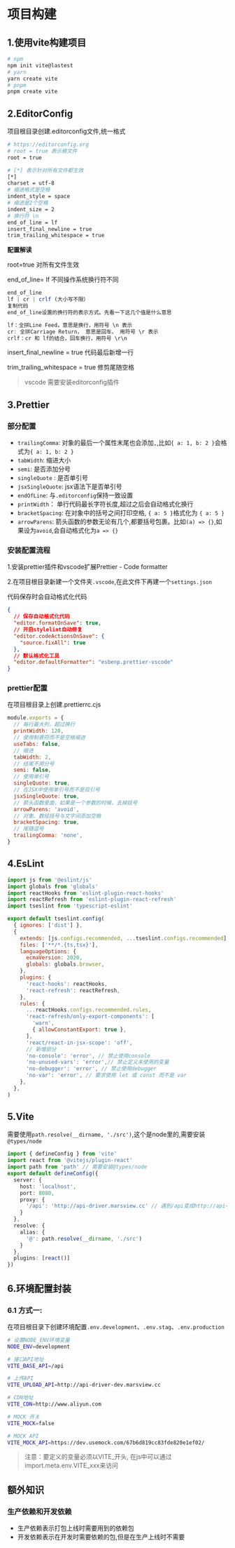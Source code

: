 # 项目构建

## 1.使用vite构建项目

```bash
# npm
npm init vite@lastest
# yarn
yarn create vite
# pnpm
pnpm create vite
```

## 2.EditorConfig

项目根目录创建.editorconfig文件,统一格式

```bash
# https://editorconfig.org
# root = true 表示根文件
root = true

# [*] 表示针对所有文件都生效
[*]
charset = utf-8
# 缩进格式是空格
indent_style = space
# 缩进是2个空格
indent_size = 2
# 换行符 \n
end_of_line = lf
insert_final_newline = true
trim_trailing_whitespace = true
```

**配置解读**

root=true 对所有文件生效

end_of_line= lf 不同操作系统换行符不同

```js
end_of_line
lf | cr | crlf (大小写不限）
复制代码
end_of_line设置的换行符的表示方式。先看一下这几个值是什么意思

lf：全拼Line Feed，意思是换行，用符号 \n 表示
cr: 全拼Carriage Return， 意思是回车， 用符号 \r 表示
crlf：cr 和 lf的结合，回车换行，用符号 \r\n
```

insert_final_newline = true 代码最后新增一行

trim_trailing_whitespace = true 修剪尾随空格

> vscode 需要安装editorconfig插件



## 3.Prettier

### 部分配置

- `trailingComma`: 对象的最后一个属性末尾也会添加`,`,比如`{ a: 1, b: 2 }`会格式为`{ a: 1, b: 2 }`
- `tabWidth`: 缩进大小
- `semi`: 是否添加分号
- `singleQuote` : 是否单引号
- `jsxSingleQuote`: jsx语法下是否单引号
- `endOfLine`: 与`.editorconfig`保持一致设置
- `printWidth`： 单行代码最长字符长度,超过之后会自动格式化换行
- `bracketSpacing`: 在对象中的括号之间打印空格, `{ a: 5 }`格式化为 `{ a: 5 }`
- `arrowParens`: 箭头函数的参数无论有几个,都要括号包裹。比如`(a) => {}`,如果设为`avoid`,会自动格式化为`a => {}`

### 安装配置流程

1.安装prettier插件和vscode扩展Prettier - Code formatter

2.在项目根目录新建一个文件夹`.vscode`,在此文件下再建一个`settings.json`

代码保存时会自动格式化代码

```json
{
  // 保存自动格式化代码
  "editor.formatOnSave": true,
  // 开启stylelint自动修复
  "editor.codeActionsOnSave": {
    "source.fixAll": true
  },
  // 默认格式化工具
  "editor.defaultFormatter": "esbenp.prettier-vscode"
}
```

### prettier配置

在项目根目录上创建.prettierrc.cjs

```js
module.exports = {
  // 每行最大列，超过换行
  printWidth: 120,
  // 使用制表符而不是空格缩进
  useTabs: false,
  // 缩进
  tabWidth: 2,
  // 结尾不用分号
  semi: false,
  // 使用单引号
  singleQuote: true,
  // 在JSX中使用单引号而不是双引号
  jsxSingleQuote: true,
  // 箭头函数里面，如果是一个参数的时候，去掉括号
  arrowParens: 'avoid',
  // 对象、数组括号与文字间添加空格
  bracketSpacing: true,
  // 尾随逗号
  trailingComma: 'none',
}
```

## 4.EsLint

```js
import js from '@eslint/js'
import globals from 'globals'
import reactHooks from 'eslint-plugin-react-hooks'
import reactRefresh from 'eslint-plugin-react-refresh'
import tseslint from 'typescript-eslint'

export default tseslint.config(
  { ignores: ['dist'] },
  {
    extends: [js.configs.recommended, ...tseslint.configs.recommended],
    files: ['**/*.{ts,tsx}'],
    languageOptions: {
      ecmaVersion: 2020,
      globals: globals.browser,
    },
    plugins: {
      'react-hooks': reactHooks,
      'react-refresh': reactRefresh,
    },
    rules: {
      ...reactHooks.configs.recommended.rules,
      'react-refresh/only-export-components': [
        'warn',
        { allowConstantExport: true },
      ],
      'react/react-in-jsx-scope': 'off',
      // 新增部分
      'no-console': 'error', // 禁止使用console
      'no-unused-vars': 'error',// 禁止定义未使用的变量
      'no-debugger': 'error', // 禁止使用debugger
      'no-var': 'error', // 要求使用 let 或 const 而不是 var
    },
  },
)

```

## 5.Vite

需要使用`path.resolve(__dirname, './src')`,这个是node里的,需要安装`@types/node`

```typescript
import { defineConfig } from 'vite'
import react from '@vitejs/plugin-react'
import path from 'path' // 需要安装@types/node
export default defineConfig({
  server: {
    host: 'localhost',
    port: 8080,
    proxy: {
      '/api': 'http://api-driver.marsview.cc' // 遇到/api变成http://api-driver.marsview.cc
    }
  },
  resolve: {
    alias: { 
      '@': path.resolve(__dirname, './src')
    }
  },
  plugins: [react()]
})

```

## 6.环境配置封装

### 6.1 方式一:

在项目根目录下创建环境配置`.env.development`、`.env.stag`、`.env.production`

```bash title=".env.development"
# 设置NODE_ENV环境变量
NODE_ENV=development

# 接口API地址
VITE_BASE_API=/api

# 上传API
VITE_UPLOAD_API=http://api-driver-dev.marsview.cc

# CDN地址
VITE_CDN=http://www.aliyun.com

# MOCK 开关
VITE_MOCK=false

# MOCK API
VITE_MOCK_API=https://dev.usemock.com/67b6d819cc83fde820e1ef02/
```

> 注意：要定义的变量必须以VITE_开头, 在js中可以通过import.meta.env.VITE_xxx来访问

## 额外知识

### 生产依赖和开发依赖

- 生产依赖表示打包上线时需要用到的依赖包
- 开发依赖表示在开发时需要依赖的包,但是在生产上线时不需要